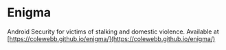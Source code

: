 # Enigma
Android Security for victims of stalking and domestic violence. Available at [https://colewebb.github.io/enigma/](https://colewebb.github.io/enigma/)
